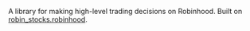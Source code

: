 A library for making high-level trading decisions on Robinhood. Built on [robin_stocks.robinhood](robin_stocks.robinhood).
